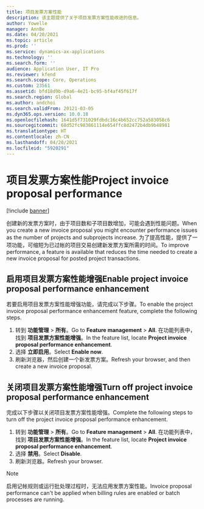 ```yaml
---
title: 项目发票方案性能
description: 该主题提供了关于项目发票方案性能改进的信息。
author: Yowelle
manager: AnnBe
ms.date: 04/20/2021
ms.topic: article
ms.prod: ''
ms.service: dynamics-ax-applications
ms.technology: ''
ms.search.form: ''
audience: Application User, IT Pro
ms.reviewer: kfend
ms.search.scope: Core, Operations
ms.custom: 23561
ms.assetid: bfd18d9b-d9a6-4e21-bc95-bf4af45f617f
ms.search.region: Global
ms.author: andchoi
ms.search.validFrom: 20121-03-05
ms.dyn365.ops.version: 10.0.18
ms.openlocfilehash: 1641d5f731029fdbdc16c4b652cc752a583058c6
ms.sourcegitcommit: 68d52fc983861114e654ffc8d2472b4db9b48981
ms.translationtype: HT
ms.contentlocale: zh-CN
ms.lasthandoff: 04/20/2021
ms.locfileid: "5920291"
---
```

# <a name="project-invoice-proposal-performance"></a><span data-ttu-id="52b49-103">项目发票方案性能</span><span class="sxs-lookup"><span data-stu-id="52b49-103">Project invoice proposal performance</span></span>

[!include [banner](../includes/banner.md)]

<span data-ttu-id="52b49-104">创建新的发票方案时，由于项目数和子项目数增加，可能会遇到性能问题。</span><span class="sxs-lookup"><span data-stu-id="52b49-104">When you create a new invoice proposal you might encounter performance issues as the number of projects and subprojects increase.</span></span> <span data-ttu-id="52b49-105">为了提高性能，提供了一项功能，可缩短为已过帐的项目交易创建新发票方案所需的时间。</span><span class="sxs-lookup"><span data-stu-id="52b49-105">To improve performance, a feature is available that reduces the time needed to create a new invoice proposal for posted project transactions.</span></span>

## <a name="enable-project-invoice-proposal-performance-enhancement"></a><span data-ttu-id="52b49-106">启用项目发票方案性能增强</span><span class="sxs-lookup"><span data-stu-id="52b49-106">Enable project invoice proposal performance enhancement</span></span>
<span data-ttu-id="52b49-107">若要启用项目发票方案性能增强功能，请完成以下步骤。</span><span class="sxs-lookup"><span data-stu-id="52b49-107">To enable the project invoice proposal performance enhancement feature, complete the following steps.</span></span>

1.  <span data-ttu-id="52b49-108">转到 **功能管理** > **所有**。</span><span class="sxs-lookup"><span data-stu-id="52b49-108">Go to **Feature management** > **All**.</span></span> <span data-ttu-id="52b49-109">在功能列表中，找到 **项目发票方案性能增强**。</span><span class="sxs-lookup"><span data-stu-id="52b49-109">In the feature list, locate **Project invoice proposal performance enhancement**.</span></span>
2.  <span data-ttu-id="52b49-110">选择 **立即启用**。</span><span class="sxs-lookup"><span data-stu-id="52b49-110">Select **Enable now**.</span></span>
3.  <span data-ttu-id="52b49-111">刷新浏览器，然后创建一个新发票方案。</span><span class="sxs-lookup"><span data-stu-id="52b49-111">Refresh your browser, and then create a new invoice proposal.</span></span>

## <a name="turn-off-project-invoice-proposal-performance-enhancement"></a><span data-ttu-id="52b49-112">关闭项目发票方案性能增强</span><span class="sxs-lookup"><span data-stu-id="52b49-112">Turn off project invoice proposal performance enhancement</span></span>
<span data-ttu-id="52b49-113">完成以下步骤以关闭项目发票方案性能增强。</span><span class="sxs-lookup"><span data-stu-id="52b49-113">Complete the following steps to turn off the project invoice proposal performance enhancement.</span></span>

1.  <span data-ttu-id="52b49-114">转到 **功能管理** > **所有**。</span><span class="sxs-lookup"><span data-stu-id="52b49-114">Go to **Feature management** > **All**.</span></span> <span data-ttu-id="52b49-115">在功能列表中，找到 **项目发票方案性能增强**。</span><span class="sxs-lookup"><span data-stu-id="52b49-115">In the feature list, locate **Project invoice proposal performance enhancement**.</span></span>
2.  <span data-ttu-id="52b49-116">选择 **禁用**。</span><span class="sxs-lookup"><span data-stu-id="52b49-116">Select **Disable**.</span></span>
3.  <span data-ttu-id="52b49-117">刷新浏览器。</span><span class="sxs-lookup"><span data-stu-id="52b49-117">Refresh your browser.</span></span>

> [!NOTE]
> <span data-ttu-id="52b49-118">启用记帐规则或运行批处理过程时，无法应用发票方案性能。</span><span class="sxs-lookup"><span data-stu-id="52b49-118">Invoice proposal performance can't be applied when billing rules are enabled or batch processes are running.</span></span>
